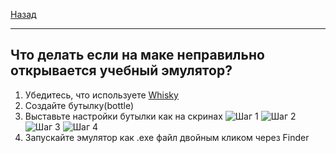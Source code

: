 [Назад](archevm.md)
***
## Что делать если на маке неправильно открывается учебный эмулятор?

1. Убедитесь, что используете [Whisky](https://whisky.app)
2. Создайте бутылку(bottle)
3. Выставьте настройки бутылки как на скринах
![Шаг 1](https://github.com/user-attachments/assets/6fefb01c-b6c0-4e95-bf56-0963d561ab55)
![Шаг 2](https://github.com/user-attachments/assets/3b77ae1d-177f-497c-aa16-e3d381cdd784)
![Шаг 3](https://github.com/user-attachments/assets/2bb404a3-7c95-42d6-9b60-3f4bfaa34277)
![Шаг 4](https://github.com/user-attachments/assets/b00a501d-c348-4cd2-a39b-a69e86766ff4)
4. Запускайте эмулятор как .exe файл двойным кликом через Finder
